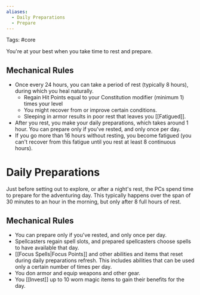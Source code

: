 ```yaml
---
aliases:
  - Daily Preparations
  - Prepare
---
```

Tags: #core 

You're at your best when you take time to rest and prepare. 

## Mechanical Rules

- Once every 24 hours, you can take a period of rest (typically 8 hours), during which you heal naturally.
	- Regain Hit Points equal to your Constitution modifier (minimum 1) times your level
	- You might recover from or improve certain conditions.
	- Sleeping in armor results in poor rest that leaves you [[Fatigued]].
- After you rest, you make your daily preparations, which takes around 1 hour. You can prepare only if you've rested, and only once per day. 
- If you go more than 16 hours without resting, you become fatigued (you can't recover from this fatigue until you rest at least 8 continuous hours).  

# Daily Preparations

Just before setting out to explore, or after a night's rest, the PCs spend time to prepare for the adventuring day. This typically happens over the span of 30 minutes to an hour in the morning, but only after 8 full hours of rest.

## Mechanical Rules

- You can prepare only if you've rested, and only once per day. 
- Spellcasters regain spell slots, and prepared spellcasters choose spells to have available that day.
- [[Focus Spells|Focus Points]] and other abilities and items that reset during daily preparations refresh. This includes abilities that can be used only a certain number of times per day.
- You don armor and equip weapons and other gear.
- You [[Invest]] up to 10 worn magic items to gain their benefits for the day.